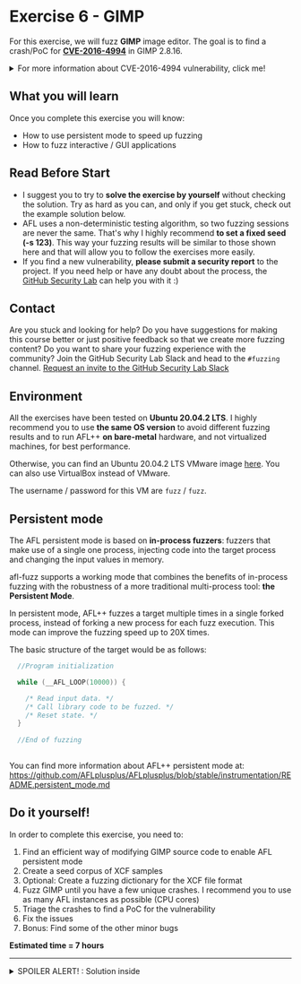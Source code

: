 # Exercise 6 - GIMP

For this exercise, we will fuzz **GIMP** image editor. The goal is to find a crash/PoC for [**CVE-2016-4994**](https://www.cvedetails.com/cve/CVE-2016-4994/) in GIMP 2.8.16.

<details>
  <summary>For more information about CVE-2016-4994 vulnerability, click me!</summary>
  --------------------------------------------------------------------------------------------------------
  
  **CVE-2016-4994** is an Use-After-Free vulnerability that can be triggered via a crafted XCF file.
  
 Use after free errors occur when a program continues to use a pointer after it has been freed.
  
 This can have any number of adverse consequences, ranging from the corruption of valid data to the execution of arbitrary code.
 
 You can find more information about Use-After-Free vulnerabilities at the following link: https://cwe.mitre.org/data/definitions/416.html
  
</details>


## What you will learn
Once you complete this exercise you will know:
- How to use persistent mode to speed up fuzzing
- How to fuzz interactive / GUI applications 

## Read Before Start
- I suggest you to try to **solve the exercise by yourself** without checking the solution. Try as hard as you can, and only if you get stuck, check out the example solution below.
- AFL uses a non-deterministic testing algorithm, so two fuzzing sessions are never the same. That's why I highly recommend **to set a fixed seed (-s 123)**. This way your fuzzing results will be similar to those shown here and that will allow you to follow the exercises more easily.  
- If you find a new vulnerability, **please submit a security report** to the project. If you need help or have any doubt about the process, the [GitHub Security Lab](mailto:securitylab.github.com) can help you with it :)

## Contact
Are you stuck and looking for help? Do you have suggestions for making this course better or just positive feedback so that we create more fuzzing content?
Do you want to share your fuzzing experience with the community?
Join the GitHub Security Lab Slack and head to the `#fuzzing` channel. [Request an invite to the GitHub Security Lab Slack](mailto:securitylab-social@github.com?subject=Request%20an%20invite%20to%20the%20GitHub%20Security%20Lab%20Slack)

## Environment

All the exercises have been tested on **Ubuntu 20.04.2 LTS**. I highly recommend you to use **the same OS version** to avoid different fuzzing results and to run AFL++ **on bare-metal** hardware, and not virtualized machines, for best performance.

Otherwise, you can find an Ubuntu 20.04.2 LTS VMware image [here](https://drive.google.com/file/d/1_m1x-SHcm7Muov2mlmbbt8nkrMYp0Q3K/view?usp=sharing). You can also use VirtualBox instead of VMware.

The username / password for this VM are `fuzz` / `fuzz`.

## Persistent mode

The AFL persistent mode is based on **in-process fuzzers**: fuzzers that make use of a single one process, injecting code into the target process and changing the input values in memory.

afl-fuzz supports a working mode that combines the benefits of in-process fuzzing with the robustness of a more traditional multi-process tool: **the Persistent Mode**.

In persistent mode, AFL++ fuzzes a target multiple times in a single forked process, instead of forking a new process for each fuzz execution. This mode can improve the fuzzing speed up to 20X times.

The basic structure of the target would be as follows:
```C
  //Program initialization

  while (__AFL_LOOP(10000)) {

    /* Read input data. */
    /* Call library code to be fuzzed. */
    /* Reset state. */
  }
  
  //End of fuzzing
  
```

You can find more information about AFL++ persistent mode at: https://github.com/AFLplusplus/AFLplusplus/blob/stable/instrumentation/README.persistent_mode.md

## Do it yourself!
In order to complete this exercise, you need to:
1) Find an efficient way of modifying GIMP source code to enable AFL persistent mode
2) Create a seed corpus of XCF samples
3) Optional: Create a fuzzing dictionary for the XCF file format
4) Fuzz GIMP until you have a few unique crashes. I recommend you to use as many AFL instances as possible (CPU cores)
5) Triage the crashes to find a PoC for the vulnerability
6) Fix the issues
7) Bonus: Find some of the other minor bugs

**Estimated time = 7 hours**

---------------------------------------------------------------------------------------------------------------------------------------------------

<details>
  <summary>SPOILER ALERT! : Solution inside</summary>

### Download and build your target
  
Let's first get our fuzzing target. Create a new directory for the project you want to fuzz:
```
cd $HOME
mkdir Fuzzing_gimp && cd Fuzzing_gimp
```
  
Now, install the required dependencies:
```
sudo apt-get install build-essential libatk1.0-dev libfontconfig1-dev libcairo2-dev libgudev-1.0-0 libdbus-1-dev libdbus-glib-1-dev libexif-dev libxfixes-dev libgtk2.0-dev python2.7-dev libpango1.0-dev libglib2.0-dev zlib1g-dev intltool libbabl-dev
```

We also need **GEGL 0.2(Generic Graphics Library)**. Unfortunately, we cannot find the gegl-0.2.0 package in our Ubuntu distribution. So, we need to download and build this library from source code. Just type:
```
wget https://download.gimp.org/pub/gegl/0.2/gegl-0.2.0.tar.bz2
tar xvf gegl-0.2.0.tar.bz2 && cd gegl-0.2.0
```
  
Now, we need to make two minor changes in the source code:
```
sed -i 's/CODEC_CAP_TRUNCATED/AV_CODEC_CAP_TRUNCATED/g' ./operations/external/ff-load.c
sed -i 's/CODEC_FLAG_TRUNCATED/AV_CODEC_FLAG_TRUNCATED/g' ./operations/external/ff-load.c
```

Build and install Gegl-0.2:  
```
./configure --enable-debug --disable-glibtest  --without-vala --without-cairo --without-pango --without-pangocairo --without-gdk-pixbuf --without-lensfun --without-libjpeg --without-libpng --without-librsvg --without-openexr --without-sdl --without-libopenraw --without-jasper --without-graphviz --without-lua --without-libavformat --without-libv4l --without-libspiro --without-exiv2 --without-umfpack
make -j$(nproc)
sudo make install
```
Don't worry if you see some error messages in the testing stage.

Now, we download and uncompress GIMP 2.8.16:
```
cd ..
wget https://mirror.klaus-uwe.me/gimp/pub/gimp/v2.8/gimp-2.8.16.tar.bz2
tar xvf gimp-2.8.16.tar.bz2 && cd gimp-2.8.16/
```
  
Time for building GIMP using **afl-clang-lto** as the compiler (it can take some time): 
```
CC=afl-clang-lto CXX=afl-clang-lto++ PKG_CONFIG_PATH=$PKG_CONFIG_PATH:$HOME/Fuzzing_gimp/gegl-0.2.0/ CFLAGS="-fsanitize=address" CXXFLAGS="-fsanitize=address" LDFLAGS="-fsanitize=address" ./configure --disable-gtktest --disable-glibtest --disable-alsatest --disable-nls --without-libtiff --without-libjpeg --without-bzip2 --without-gs --without-libpng --without-libmng --without-libexif --without-aa --without-libxpm --without-webkit --without-librsvg --without-print --without-poppler --without-cairo-pdf --without-gvfs --without-libcurl --without-wmf --without-libjasper --without-alsa --without-gudev --disable-python --enable-gimp-console --without-mac-twain --without-script-fu --without-gudev --without-dbus --disable-mp --without-linux-input --without-xvfb-run --with-gif-compression=none --without-xmc --with-shm=none --enable-debug  --prefix="$HOME/Fuzzing_gimp/gimp-2.8.16/install"
make -j$(nproc)
make install
```
  
### Persistent mode
  
There are two very simple approaches:
  
- The first one is to modify the ``app.c`` file and include the AFL_LOOP macro into the for loop:
  
![](Images/Image0.png)
  
- The second one is to insert the AFL_LOOP macro inside the ``xcf_load_invoker`` function:
  
![](Images/Image1.png)
  
While the first one allows us to target different input formats, the second is faster and we will have more chances to catch the bug.
  
You can download the patch for the second one [here](./persistent.patch)
  
### Seed corpus creation
  
I recommend you to create multiple GIMP projects and save them to obtain multiple .xcf samples  

Alternatively, you can just copy the [SampleInput.xcf](./SampleInput.xcf) file to your AFL input folder
  
### Fuzzing time

Since the vulnerability affects GIMP core, we can save some startup time by removing plugins that we don't need:
```
rm ./install/lib/gimp/2.0/plug-ins/*
```
  
Now, you can run the fuzzer with the following command:
```
ASAN_OPTIONS=detect_leaks=0,abort_on_error=1,symbolize=0 afl-fuzz -i './afl_in' -o './afl_out' -D -t 100 -- ./install/bin/gimp-console-2.8 --verbose -d -f @@
```
  
Some notes:
- `gimp-console-2.8` is a console-only version of GIMP
- I recommend enabling deterministic mutations (-D)
- There is also an infinite loop bug in the code, so we need to set a low timeout limit (-t 100)

  
After a while, you should have multiple crashes:
![](Images/Image2.png)  

### Triage
  
The ASan trace may look like:
  
![](Images/Image3.png)  
  
### Fix the issues
  
The last step of the exercise is to fix both bugs. Rebuild your target after the fixes and check that your PoCs don't crash the program anymore. This last part is left as an exercise for the student.
  
  <details>
  <summary>Solution inside</summary>
   --------------------------------------------------------------------------------------------------
    
  Official fixes:
    
  - https://gitlab.gnome.org/GNOME/gimp/-/commit/6d804bf9ae77bc86a0a97f9b944a129844df9395
    
   </details> 

Alternatively, you can download a newer version of GIMP, and check that both bugs have been fixed.
  
  
### Bonus

There are other minor bugs in the code. I've found:

- A null dereference bug
- An infinite loop bug
- A memory exhaustion bug

I encourage you to try to find all of them!
  
</details>
